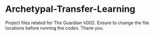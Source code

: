 # Archetypal-Transfer-Learning


Project files related for The Guardian V002. Ensure to change the file locations before running the codes. Thank you.
